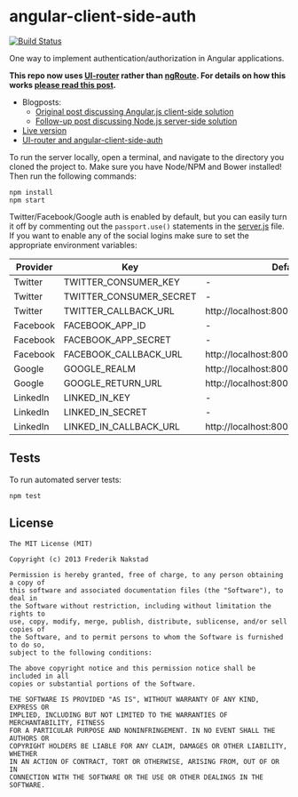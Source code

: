 angular-client-side-auth
========================

[![Build Status](https://travis-ci.org/fnakstad/angular-client-side-auth.png?branch=master)](https://travis-ci.org/fnakstad/angular-client-side-auth)

One way to implement authentication/authorization in Angular applications.

**This repo now uses [UI-router](https://github.com/angular-ui/ui-router) rather than [ngRoute](http://docs.angularjs.org/api/ngRoute). For details on how this works [please read this post](http://www.frederiknakstad.com/2014/02/09/ui-router-in-angular-client-side-auth/).**

* Blogposts: 
  * [Original post discussing Angular.js client-side solution](http://www.frederiknakstad.com/authentication-in-single-page-applications-with-angular-js/)
  * [Follow-up post discussing Node.js server-side solution](http://www.frederiknakstad.com/blog/2013/08/04/authentication-in-single-page-applications-with-angular.js-part-2/)
* [Live version](http://angular-client-side-auth.herokuapp.com/)
* [UI-router and angular-client-side-auth](http://www.frederiknakstad.com/2014/02/09/ui-router-in-angular-client-side-auth/)

To run the server locally, open a terminal, and navigate to the directory you cloned the project to. Make sure you have Node/NPM and Bower installed! Then run the following commands:

```
npm install
npm start
```

Twitter/Facebook/Google auth is enabled by default, but you can easily turn it off  by commenting out the `passport.use()` statements in the [server.js](server.js) file.
If you want to enable any of the social logins make sure to set the appropriate environment variables:

| Provider | Key | Default value |
| ---------| ----| --------------|
| Twitter  | TWITTER_CONSUMER_KEY    | - |
| Twitter  | TWITTER_CONSUMER_SECRET | - |
| Twitter  | TWITTER_CALLBACK_URL    | http://localhost:8000/auth/twitter/callback |
| Facebook | FACEBOOK_APP_ID         | -  |
| Facebook | FACEBOOK_APP_SECRET     | -  |
| Facebook | FACEBOOK_CALLBACK_URL   | http://localhost:8000/auth/facebook/callback  |
| Google   | GOOGLE_REALM            | http://localhost:8000  |
| Google   | GOOGLE_RETURN_URL       | http://localhost:8000/auth/google/return |
| LinkedIn | LINKED_IN_KEY           | -  |
| LinkedIn | LINKED_IN_SECRET        | -  |
| LinkedIn |LINKED_IN_CALLBACK_URL   | http://localhost:8000/auth/linkedin/callback |

## Tests
To run automated server tests:
```
npm test
```

## License
```
The MIT License (MIT)

Copyright (c) 2013 Frederik Nakstad

Permission is hereby granted, free of charge, to any person obtaining a copy of
this software and associated documentation files (the "Software"), to deal in
the Software without restriction, including without limitation the rights to
use, copy, modify, merge, publish, distribute, sublicense, and/or sell copies of
the Software, and to permit persons to whom the Software is furnished to do so,
subject to the following conditions:

The above copyright notice and this permission notice shall be included in all
copies or substantial portions of the Software.

THE SOFTWARE IS PROVIDED "AS IS", WITHOUT WARRANTY OF ANY KIND, EXPRESS OR
IMPLIED, INCLUDING BUT NOT LIMITED TO THE WARRANTIES OF MERCHANTABILITY, FITNESS
FOR A PARTICULAR PURPOSE AND NONINFRINGEMENT. IN NO EVENT SHALL THE AUTHORS OR
COPYRIGHT HOLDERS BE LIABLE FOR ANY CLAIM, DAMAGES OR OTHER LIABILITY, WHETHER
IN AN ACTION OF CONTRACT, TORT OR OTHERWISE, ARISING FROM, OUT OF OR IN
CONNECTION WITH THE SOFTWARE OR THE USE OR OTHER DEALINGS IN THE SOFTWARE.
```
